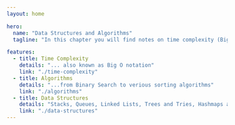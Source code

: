 ```yaml
---
layout: home

hero:
  name: "Data Structures and Algorithms"
  tagline: "In this chapter you will find notes on time complexity (Big O Notation), data structures and algorithms"

features:
  - title: Time Complexity
    details: "... also known as Big O notation"
    link: "./time-complexity"
  - title: Algorithms
    details: "...from Binary Search to verious sorting algorithms"
    link: "./algorithms"
  - title: Data Structures
    details: "Stacks, Queues, Linked Lists, Trees and Tries, Hashmaps and Graphs"
    link: "./data-structures"
---
```


